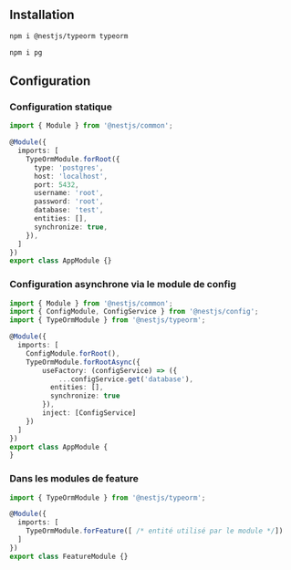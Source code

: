 ## Installation

```bash
npm i @nestjs/typeorm typeorm
```

```bash
npm i pg
```

## Configuration

### Configuration statique

```ts
import { Module } from '@nestjs/common';

@Module({
  imports: [
    TypeOrmModule.forRoot({
      type: 'postgres',
      host: 'localhost',
      port: 5432,
      username: 'root',
      password: 'root',
      database: 'test',
      entities: [],
      synchronize: true,
    }),
  ]
})
export class AppModule {}
```

### Configuration asynchrone via le module de config

```ts
import { Module } from '@nestjs/common';
import { ConfigModule, ConfigService } from '@nestjs/config';
import { TypeOrmModule } from '@nestjs/typeorm';

@Module({
  imports: [
    ConfigModule.forRoot(),
    TypeOrmModule.forRootAsync({
        useFactory: (configService) => ({
            ...configService.get('database'),
          entities: [],
          synchronize: true
        }),
        inject: [ConfigService]
    })
  ]
})
export class AppModule {
}
```

### Dans les modules de feature

```ts
import { TypeOrmModule } from '@nestjs/typeorm';

@Module({
  imports: [
    TypeOrmModule.forFeature([ /* entité utilisé par le module */])
  ]
})
export class FeatureModule {}
```
